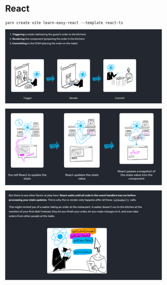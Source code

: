 # React

`yarn create vite learn-easy-react --template react-ts`

![Alt text](image.png)

![Alt text](image-1.png)

![Alt text](image-2.png)
